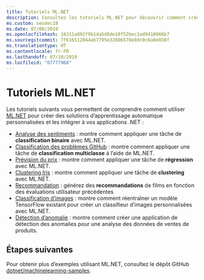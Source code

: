 ```yaml
---
title: Tutoriels ML.NET
description: Consultez les tutoriels ML.NET pour découvrir comment créer des solutions IA personnalisées et comment les intégrer à vos applications .NET.
ms.custom: seodec18
ms.date: 07/08/2019
ms.openlocfilehash: 16311a892f9b1da5d6de10f52bec2ad9410966b7
ms.sourcegitcommit: 7f616512044ab7795e32806578e8dc0c6a0e038f
ms.translationtype: HT
ms.contentlocale: fr-FR
ms.lasthandoff: 07/10/2019
ms.locfileid: "67777968"
---
```

# <a name="mlnet-tutorials"></a>Tutoriels ML.NET 

Les tutoriels suivants vous permettent de comprendre comment utiliser [ML.NET](../index.yml) pour créer des solutions d’apprentissage automatique personnalisées et les intégrer à vos applications .NET :

- [Analyse des sentiments](sentiment-analysis.md) : montre comment appliquer une tâche de **classification binaire** avec ML.NET.
- [Classification des problèmes GitHub](github-issue-classification.md) : montre comment appliquer une tâche de **classification multiclasse** à l’aide de ML.NET.
- [Prévision du prix](taxi-fare.md) : montre comment appliquer une tâche de **régression** avec ML.NET.
- [Clustering Iris](iris-clustering.md) : montre comment appliquer une tâche de **clustering** avec ML.NET.
- [Recommandation](movie-recommendation.md) : générez des **recommandations** de films en fonction des évaluations utilisateur précédentes
- [Classification d’images](image-classification.md) : montre comment réentraîner un modèle TensorFlow existant pour créer un classifieur d’images personnalisées avec ML.NET.
- [Détection d’anomalie](sales-anomaly-detection.md) : montre comment créer une application de détection des anomalies pour une analyse des données de ventes de produits.

## <a name="next-steps"></a>Étapes suivantes

Pour obtenir plus d’exemples utilisant ML.NET, consultez le dépôt GitHub [dotnet/machinelearning-samples](https://github.com/dotnet/machinelearning-samples).
